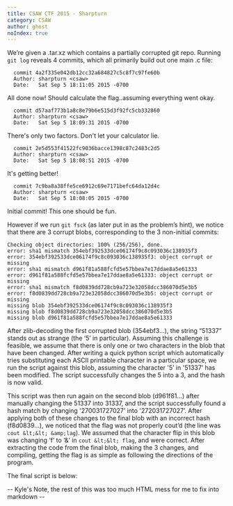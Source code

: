 ```yaml
---
title: CSAW CTF 2015 - Sharpturn
category: CSAW
author: ghost
noIndex: true
---
```


We’re given a .tar.xz which contains a partially corrupted git repo. Running ```git log``` reveals 4 commits, which all primarily build out one main .c file:

~~~~
  commit 4a2f335e042db12cc32a684827c5c8f7c97fe60b
  Author: sharpturn <csaw>
  Date:   Sat Sep 5 18:11:05 2015 -0700
~~~~

All done now! Should calculate the flag..assuming everything went okay.

~~~~
  commit d57aaf773b1a8c8e79b6e515d3f92fc5cb332860
  Author: sharpturn <csaw>
  Date:   Sat Sep 5 18:09:31 2015 -0700
~~~~

There's only two factors. Don't let your calculator lie.

~~~~
  commit 2e5d553f41522fc9036bacce1398c87c2483c2d5
  Author: sharpturn <csaw>
  Date:   Sat Sep 5 18:08:51 2015 -0700
~~~~

It's getting better!

~~~~
  commit 7c9ba8a38ffe5ce6912c69e7171befc64da12d4c
  Author: sharpturn <csaw>
  Date:   Sat Sep 5 18:08:05 2015 -0700
~~~~

Initial commit! This one should be fun.

However if we run ```git fsck``` (as later put in as the problem’s hint), we notice that there are 3 corrupt blobs, corresponding to the 3 non-initial commits:

~~~~
Checking object directories: 100% (256/256), done.
error: sha1 mismatch 354ebf392533dce06174f9c8c093036c138935f3
error: 354ebf392533dce06174f9c8c093036c138935f3: object corrupt or missing
error: sha1 mismatch d961f81a588fcfd5e57bbea7e17ddae8a5e61333
error: d961f81a588fcfd5e57bbea7e17ddae8a5e61333: object corrupt or missing
error: sha1 mismatch f8d0839dd728cb9a723e32058dcc386070d5e3b5
error: f8d0839dd728cb9a723e32058dcc386070d5e3b5: object corrupt or missing
missing blob 354ebf392533dce06174f9c8c093036c138935f3
missing blob f8d0839dd728cb9a723e32058dcc386070d5e3b5
missing blob d961f81a588fcfd5e57bbea7e17ddae8a5e61333
~~~~

After zlib-decoding the first corrupted blob (354ebf3…), the string “51337” stands out as strange (the ‘5’ in particular). Assuming this challenge is feasible, we assume that there is only one or two characters in the blob that have been changed. After writing a quick python script which automatically tries substituting each ASCII printable character in a particular space, we run the script against this blob, assuming the character '5’ in '51337’ has been modified. The script successfully changes the 5 into a 3, and the hash is now valid.

This script was then run again on the second blob (d961f81…) after manually changing the 51337 into 31337, and the script successfully found a hash match by changing '270031727027’ into '272031727027’. After applying both of these changes to the final blob with an incorrect hash (f8d0839…), we noticed that the flag was not properly cout’d (the line was ```cout &lt;&lt; &amp;lag```). We assumed that the character flip in this blob was changing ‘f’ to ‘&amp;’ in ```cout &lt;&lt; flag```, and were correct. After extracting the code from the final blob, making the 3 changes, and compiling, getting the flag is as simple as following the directions of the program.

The final script is below:

 -- Kyle's Note, the rest of this was too much HTML mess for me to fix into markdown --
